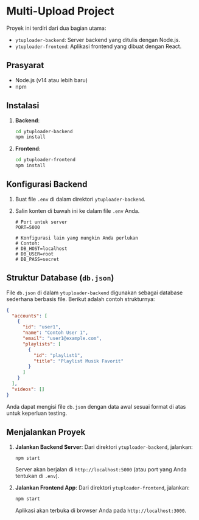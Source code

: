 # Multi-Upload Project

Proyek ini terdiri dari dua bagian utama:
- `ytuploader-backend`: Server backend yang ditulis dengan Node.js.
- `ytuploader-frontend`: Aplikasi frontend yang dibuat dengan React.

## Prasyarat

- Node.js (v14 atau lebih baru)
- npm

## Instalasi

1.  **Backend**:
    ```bash
    cd ytuploader-backend
    npm install
    ```

2.  **Frontend**:
    ```bash
    cd ytuploader-frontend
    npm install
    ```

## Konfigurasi Backend

1.  Buat file `.env` di dalam direktori `ytuploader-backend`.
2.  Salin konten di bawah ini ke dalam file `.env` Anda.

    ```
    # Port untuk server
    PORT=5000

    # Konfigurasi lain yang mungkin Anda perlukan
    # Contoh:
    # DB_HOST=localhost
    # DB_USER=root
    # DB_PASS=secret
    ```

## Struktur Database (`db.json`)

File `db.json` di dalam `ytuploader-backend` digunakan sebagai database sederhana berbasis file. Berikut adalah contoh strukturnya:

```json
{
  "accounts": [
    {
      "id": "user1",
      "name": "Contoh User 1",
      "email": "user1@example.com",
      "playlists": [
        {
          "id": "playlist1",
          "title": "Playlist Musik Favorit"
        }
      ]
    }
  ],
  "videos": []
}
```

Anda dapat mengisi file `db.json` dengan data awal sesuai format di atas untuk keperluan testing.

## Menjalankan Proyek

1.  **Jalankan Backend Server**:
    Dari direktori `ytuploader-backend`, jalankan:
    ```bash
    npm start
    ```
    Server akan berjalan di `http://localhost:5000` (atau port yang Anda tentukan di `.env`).

2.  **Jalankan Frontend App**:
    Dari direktori `ytuploader-frontend`, jalankan:
    ```bash
    npm start
    ```
    Aplikasi akan terbuka di browser Anda pada `http://localhost:3000`.

